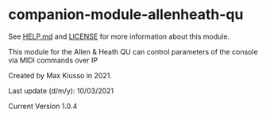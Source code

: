 # companion-module-allenheath-qu

See [HELP.md](HELP.md) and [LICENSE](LICENSE) for more information about this module.

This module for the Allen & Heath QU can control parameters of the console
via MIDI commands over IP

Created by Max Kiusso in 2021.

Last update (d/m/y): 10/03/2021

Current Version 1.0.4
